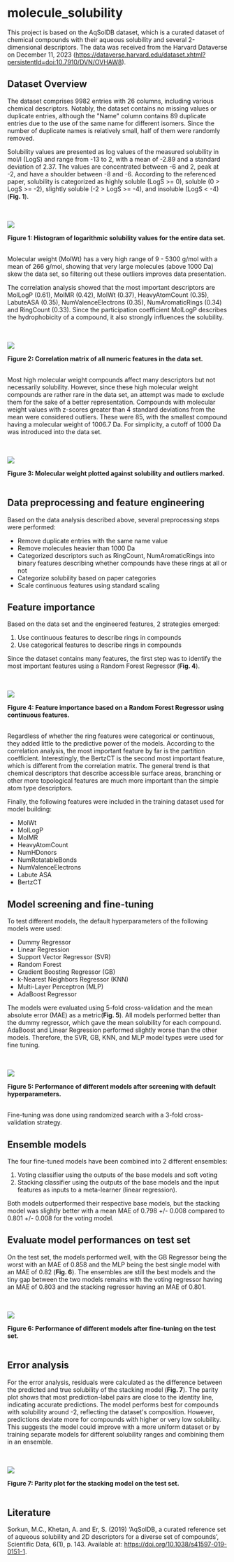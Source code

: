 # molecule_solubility

This project is based on the AqSolDB dataset, which is a curated dataset of chemical compounds with their aqueous solubility and several 2-dimensional descriptors. The data was received from the Harvard Dataverse on December 11, 2023 (https://dataverse.harvard.edu/dataset.xhtml?persistentId=doi:10.7910/DVN/OVHAW8).

## Dataset Overview

The dataset comprises 9982 entries with 26 columns, including various chemical descriptors. 
Notably, the dataset contains no missing values or duplicate entries, although the "Name" column contains 89 duplicate entries due to the use of the same name for different isomers. Since the number of duplicate names is relatively small, half of them were randomly removed.

Solubility values are presented as log values of the measured solubility in mol/l (LogS) and range from -13 to 2, with a mean of -2.89 and a standard deviation of 2.37. The values are concentrated between -6 and 2, peak at -2, and have a shoulder between -8 and -6. According to the referenced paper, solubility is categorized as highly soluble (LogS >= 0), soluble (0 > LogS >= -2), slightly soluble (-2 > LogS >= -4), and insoluble (LogS < -4) (**Fig. 1**).

<br></br>
<img src=figures/solubility_distribution.png>

**Figure 1: Histogram of logarithmic solubility values for the entire data set.**
<br></br>

Molecular weight (MolWt) has a very high range of 9 - 5300 g/mol with a mean of 266 g/mol, showing that very large molecules (above 1000 Da) skew the data set, so filtering out these outliers improves data presentation.

The correlation analysis showed that the most important descriptors are MolLogP (0.61), MolMR (0.42), MolWt (0.37), HeavyAtomCount (0.35), LabuteASA (0.35), NumValenceElectrons (0.35), NumAromaticRings (0.34) and RingCount (0.33). Since the participation coefficient MolLogP describes the hydrophobicity of a compound, it also strongly influences the solubility.

<br></br>
<img src=figures/corr_matrix.png>

**Figure 2: Correlation matrix of all numeric features in the data set.**
<br></br>

Most high molecular weight compounds affect many descriptors but not necessarily solubility. However, since these high molecular weight compounds are rather rare in the data set, an attempt was made to exclude them for the sake of a better representation. Compounds with molecular weight values with z-scores greater than 4 standard deviations from the mean were considered outliers. These were 85, with the smallest compound having a molecular weight of 1006.7 Da. For simplicity, a cutoff of 1000 Da was introduced into the data set.

<br></br>
<img src=figures/outliers.png>

**Figure 3: Molecular weight plotted against solubility and outliers marked.**
<br></br>

## Data preprocessing and feature engineering

Based on the data analysis described above, several preprocessing steps were performed:

- Remove duplicate entries with the same name value
- Remove molecules heavier than 1000 Da
- Categorized descriptors such as RingCount, NumAromaticRings into binary features describing whether compounds have these rings at all or not
- Categorize solubility based on paper categories
- Scale continuous features using standard scaling

## Feature importance

Based on the data set and the engineered features, 2 strategies emerged:
1. Use continuous features to describe rings in compounds
2. Use categorical features to describe rings in compounds

Since the dataset contains many features, the first step was to identify the most important features using a Random Forest Regressor (**Fig. 4**). 

<br></br>
<img src=figures/feature_importance.png>

**Figure 4: Feature importance based on a Random Forest Regressor using continuous features.**
<br></br>

Regardless of whether the ring features were categorical or continuous, they added little to the predictive power of the models. According to the correlation analysis, the most important feature by far is the partition coefficient. Interestingly, the BertzCT is the second most important feature, which is different from the correlation matrix. The general trend is that chemical descriptors that describe accessible surface areas, branching or other more topological features are much more important than the simple atom type descriptors.

Finally, the following features were included in the training dataset used for model building:
- MolWt
- MolLogP
- MolMR
- HeavyAtomCount
- NumHDonors
- NumRotatableBonds
- NumValenceElectrons
- Labute ASA
- BertzCT

## Model screening and fine-tuning

To test different models, the default hyperparameters of the following models were used:
- Dummy Regressor
- Linear Regression
- Support Vector Regressor (SVR)
- Random Forest
- Gradient Boosting Regressor (GB)
- k-Nearest Neighbors Regressor (KNN)
- Multi-Layer Perceptron (MLP)
- AdaBoost Regressor

The models were evaluated using 5-fold cross-validation and the mean absolute error (MAE) as a metric(**Fig. 5**). All models performed better than the dummy regressor, which gave the mean solubility for each compound. AdaBoost and Linear Regression performed slightly worse than the other models. Therefore, the SVR, GB, KNN, and MLP model types were used for fine tuning.

<br></br>
<img src=figures/model_screening.png>

**Figure 5: Performance of different models after screening with default hyperparameters.**
<br></br>

Fine-tuning was done using randomized search with a 3-fold cross-validation strategy.

## Ensemble models

The four fine-tuned models have been combined into 2 different ensembles:
1. Voting classifier using the outputs of the base models and soft voting
2. Stacking classifier using the outputs of the base models and the input features as inputs to a meta-learner (linear regression).

Both models outperformed their respective base models, but the stacking model was slightly better with a mean MAE of 0.798 +/- 0.008 compared to 0.801 +/- 0.008 for the voting model.

## Evaluate model performances on test set

On the test set, the models performed well, with the GB Regressor being the worst with an MAE of 0.858 and the MLP being the best single model with an MAE of 0.82 (**Fig. 6**). The ensembles are still the best models and the tiny gap between the two models remains with the voting regressor having an MAE of 0.803 and the stacking regressor having an MAE of 0.801.

<br></br>
<img src=figures/performance_testset.png>

**Figure 6: Performance of different models after fine-tuning on the test set.**
<br></br>

## Error analysis

For the error analysis, residuals were calculated as the difference between the predicted and true solubility of the stacking model (**Fig. 7**). The parity plot shows that most prediction-label pairs are close to the identity line, indicating accurate predictions. The model performs best for compounds with solubility around -2, reflecting the dataset's composition. However, predictions deviate more for compounds with higher or very low solubility. This suggests the model could improve with a more uniform dataset or by training separate models for different solubility ranges and combining them in an ensemble.

<br></br>
<img src=figures/parity_plot.png>

**Figure 7: Parity plot for the stacking model on the test set.**
<br></br>

## Literature

Sorkun, M.C., Khetan, A. and Er, S. (2019) ‘AqSolDB, a curated reference set of aqueous solubility and 2D descriptors for a diverse set of compounds’, Scientific Data, 6(1), p. 143. Available at: https://doi.org/10.1038/s41597-019-0151-1.
